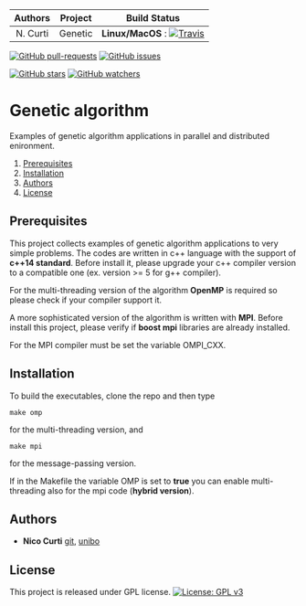 | **Authors**  | **Project** | **Build Status**              |
|:------------:|:-----------:|:-----------------------------:|
|   N. Curti   |   Genetic   | **Linux/MacOS** : [![Travis](https://travis-ci.com/Nico-Curti/genetic.svg?branch=master)](https://travis-ci.com/Nico-Curti/genetic)     |

[![GitHub pull-requests](https://img.shields.io/github/issues-pr/Nico-Curti/genetic.svg?style=plastic)](https://github.com/Nico-Curti/genetic/pulls)
[![GitHub issues](https://img.shields.io/github/issues/Nico-Curti/genetic.svg?style=plastic)](https://github.com/Nico-Curti/genetic/issues)

[![GitHub stars](https://img.shields.io/github/stars/Nico-Curti/genetic.svg?label=Stars&style=social)](https://github.com/Nico-Curti/genetic/stargazers)
[![GitHub watchers](https://img.shields.io/github/watchers/Nico-Curti/genetic.svg?label=Watch&style=social)](https://github.com/Nico-Curti/genetic/watchers)

# Genetic algorithm

Examples of genetic algorithm applications in parallel and distributed enironment.

1. [Prerequisites](#prerequisites)
2. [Installation](#installation)
3. [Authors](#authors)
4. [License](#license)

## Prerequisites

This project collects examples of genetic algorithm applications to very simple problems.
The codes are written in c++ language with the support of **c++14 standard**.
Before install it, please upgrade your c++ compiler version to a compatible one (ex. version >= 5 for g++ compiler).

For the multi-threading version of the algorithm **OpenMP** is required so please check if your compiler support it.

A more sophisticated version of the algorithm is written with **MPI**. Before install this project, please verify if **boost mpi** libraries are already installed.

For the MPI compiler must be set the variable OMPI_CXX.

## Installation

To build the executables, clone the repo and then type

```
make omp
```

for the multi-threading version, and

```
make mpi
```

for the message-passing version.

If in the Makefile the variable OMP is set to **true** you can enable multi-threading also for the mpi code (**hybrid version**).

## Authors

* **Nico Curti** [git](https://github.com/Nico-Curti), [unibo](https://www.unibo.it/sitoweb/nico.curti2)

## License

This project is released under GPL license. [![License: GPL v3](https://img.shields.io/badge/License-GPL%20v3-blue.svg)](https://github.com/Nico-Curti/genetic/blob/master/LICENSE)
